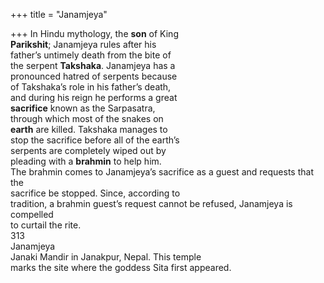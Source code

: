 +++
title = "Janamjeya"

+++
In Hindu mythology, the **son** of King  
**Parikshit**; Janamjeya rules after his  
father’s untimely death from the bite of  
the serpent **Takshaka**. Janamjeya has a  
pronounced hatred of serpents because  
of Takshaka’s role in his father’s death,  
and during his reign he performs a great  
**sacrifice** known as the Sarpasatra,  
through which most of the snakes on  
**earth** are killed. Takshaka manages to  
stop the sacrifice before all of the earth’s  
serpents are completely wiped out by  
pleading with a **brahmin** to help him.  
The brahmin comes to Janamjeya’s sacrifice as a guest and requests that the  
sacrifice be stopped. Since, according to  
tradition, a brahmin guest’s request cannot be refused, Janamjeya is compelled  
to curtail the rite.  
313  
Janamjeya  
Janaki Mandir in Janakpur, Nepal. This temple  
marks the site where the goddess Sita first appeared.